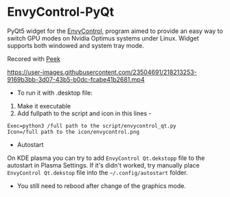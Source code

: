 # EnvyControl-PyQt
PyQt5 widget for the [EnvyControl](https://github.com/bayasdev/envycontrol), program aimed to provide an easy way to switch GPU modes on Nvidia Optimus systems under Linux. Widget supports both windowed and  system tray mode.


Recored with [Peek](https://github.com/phw/peek)

https://user-images.githubusercontent.com/23504691/218213253-9169b3bb-3d07-43b5-b0dc-fcabe41b2681.mp4


- To run it with .desktop file:

1. Make it executable
2. Add fullpath to the script and icon in this lines -

```desktop
Exec=python3 /full path to the script/envycontrol_qt.py
Icon=/full path to the icon/envycontrol.png
```

- Autostart

On KDE plasma you can try to add `EnvyControl Qt.dekstopp` file to the autostart in Plasma Settings.
If it's didn't worked, try manually place `EnvyControl Qt.dekstop` file into the `~/.config/autostart` folder.

* You still need to rebood after change of the graphics mode.
